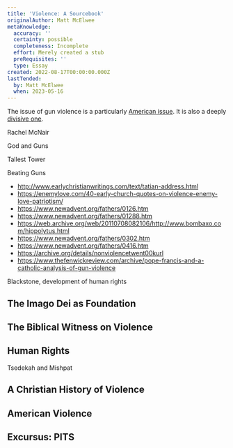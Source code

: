 ```yaml
---
title: 'Violence: A Sourcebook'
originalAuthor: Matt McElwee
metaKnowledge:
  accuracy: ''
  certainty: possible
  completeness: Incomplete
  effort: Merely created a stub
  preRequisites: ''
  type: Essay
created: 2022-08-17T00:00:00.000Z
lastTended:
  by: Matt McElwee
  when: 2023-05-16
---
```


The issue of gun violence is a particularly [American issue](https://www.bbc.com/news/world-us-canada-41488081). It is also a deeply [divisive one](https://en.wikipedia.org/wiki/Revolt_at_Cincinnati).

Rachel McNair

God and Guns

Tallest Tower

Beating Guns

- http://www.earlychristianwritings.com/text/tatian-address.html
- https://enemylove.com/40-early-church-quotes-on-violence-enemy-love-patriotism/
- https://www.newadvent.org/fathers/0126.htm
- https://www.newadvent.org/fathers/01288.htm
- https://web.archive.org/web/20110708082106/http://www.bombaxo.com/hippolytus.html
- https://www.newadvent.org/fathers/0302.htm
- https://www.newadvent.org/fathers/0416.htm
- https://archive.org/details/nonviolencetwent00kurl
- https://www.thefenwickreview.com/archive/pope-francis-and-a-catholic-analysis-of-gun-violence

Blackstone, development of human rights

## The Imago Dei as Foundation

## The Biblical Witness on Violence

## Human Rights

Tsedekah and Mishpat

## A Christian History of Violence

## American Violence

## Excursus: PITS
